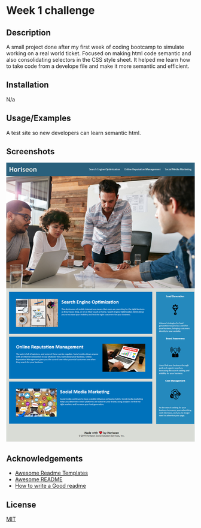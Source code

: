 
# Week 1 challenge


## Description

A small project done after my first week of coding bootcamp to simulate working on a real world ticket.  Focused on making html code semantic and also consolidating selectors in the CSS style sheet.  It helped me learn how to take code from a develope file and make it more semantic and efficient.




## Installation

N/a

    
## Usage/Examples

A test site so new developers can learn semantic html.


## Screenshots
![Screenshot](./Develop/assets/images/screenshot.png)


## Acknowledgements

 - [Awesome Readme Templates](https://awesomeopensource.com/project/elangosundar/awesome-README-templates)
 - [Awesome README](https://github.com/matiassingers/awesome-readme)
 - [How to write a Good readme](https://bulldogjob.com/news/449-how-to-write-a-good-readme-for-your-github-project)


## License

[MIT](https://choosealicense.com/licenses/mit/)


